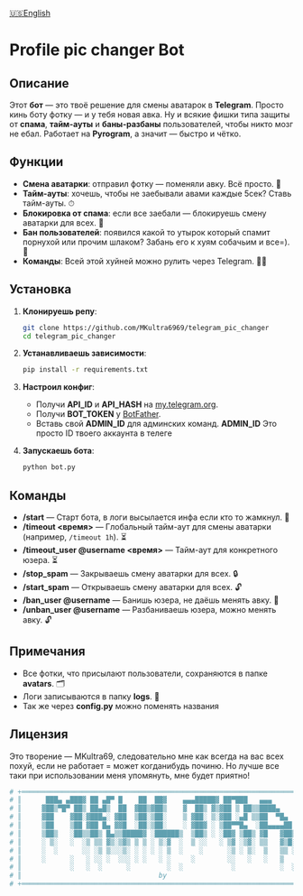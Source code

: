 [🇺🇸English](https://github.com/MKultra6969/telegram_pic_changer/blob/main/README.md)

# **Profile pic changer Bot**

## **Описание**

Этот **бот** — это твоё решение для смены аватарок в **Telegram**. Просто кинь боту фотку — и у тебя новая авка. Ну и всякие фишки типа защиты от **спама**, **тайм-ауты** и **баны-разбаны** пользователей, чтобы никто мозг не ебал. Работает на **Pyrogram**, а значит — быстро и чётко.

## **Функции**

- **Смена аватарки**: отправил фотку — поменяли авку. Всё просто. 📸
- **Тайм-ауты**: хочешь, чтобы не заебывали авами каждые 5сек? Ставь тайм-ауты. ⏱
- **Блокировка от спама**: если все заебали — блокируешь смену аватарки для всех. 🛑
- **Бан пользователей**: появился какой то утырок который спамит порнухой или прочим шлаком? Забань его к хуям собачьим и все=). 🚫
- **Команды**: Всей этой хуйней можно рулить через Telegram. 🧑‍💻

## **Установка**

1. **Клонируешь репу**:
    ```bash
    git clone https://github.com/MKultra6969/telegram_pic_changer
    cd telegram_pic_changer
    ```

2. **Устанавливаешь зависимости**:
    ```bash
    pip install -r requirements.txt
    ```

3. **Настроил конфиг**:
    - Получи **API_ID** и **API_HASH** на [my.telegram.org](https://my.telegram.org/auth).
    - Получи **BOT_TOKEN** у [BotFather](https://core.telegram.org/bots#botfather).
    - Вставь свой **ADMIN_ID** для админских команд. **ADMIN_ID** Это просто ID твоего аккаунта в телеге

4. **Запускаешь бота**:
    ```bash
    python bot.py
    ```

## **Команды**

- **/start** — Старт бота, в логи высылается инфа если кто то жамкнул. 💬
- **/timeout <время>** — Глобальный тайм-аут для смены аватарки (например, `/timeout 1h`). ⏳
- **/timeout_user @username <время>** — Тайм-аут для конкретного юзера. ⏳
- **/stop_spam** — Закрываешь смену аватарки для всех. 🔒
- **/start_spam** — Открываешь смену аватарки для всех. 🔓
- **/ban_user @username** — Банишь юзера, не даёшь менять авку. 🚫
- **/unban_user @username** — Разбаниваешь юзера, можно менять авку. 🔓

## **Примечания**

- Все фотки, что присылают пользователи, сохраняются в папке **avatars**. 🗂
- Логи записываются в папку **logs**. 📑
- Так же через **config.py** можно поменять названия

## **Лицензия**

Это творение — MKultra69, следовательно мне как всегда на вас всех похуй, если не работает = может когданибудь починю.
Но лучше все таки при использовании меня упомянуть, мне будет приятно!

```bash
# +═════════════════════════════════════════════════════════════════════════+
# ║      ███▄ ▄███▓ ██ ▄█▀ █    ██  ██▓    ▄▄▄█████▓ ██▀███   ▄▄▄           ║
# ║     ▓██▒▀█▀ ██▒ ██▄█▒  ██  ▓██▒▓██▒    ▓  ██▒ ▓▒▓██ ▒ ██▒▒████▄         ║
# ║     ▓██    ▓██░▓███▄░ ▓██  ▒██░▒██░    ▒ ▓██░ ▒░▓██ ░▄█ ▒▒██  ▀█▄       ║
# ║     ▒██    ▒██ ▓██ █▄ ▓▓█  ░██░▒██░    ░ ▓██▓ ░ ▒██▀▀█▄  ░██▄▄▄▄██      ║
# ║     ▒██▒   ░██▒▒██▒ █▄▒▒█████▓ ░██████▒  ▒██▒ ░ ░██▓ ▒██▒ ▓█   ▓██▒     ║
# ║     ░ ▒░   ░  ░▒ ▒▒ ▓▒░▒▓▒ ▒ ▒ ░ ▒░▓  ░  ▒ ░░   ░ ▒▓ ░▒▓░ ▒▒   ▓▒█░     ║
# ║     ░  ░      ░░ ░▒ ▒░░░▒░ ░ ░ ░ ░ ▒  ░    ░      ░▒ ░ ▒░  ▒   ▒▒ ░     ║
# ║     ░      ░   ░ ░░ ░  ░░░ ░ ░   ░ ░     ░        ░░   ░   ░   ▒        ║
# ║            ░   ░  ░      ░         ░  ░            ░           ░  ░     ║
# ║                                  by                                     ║
# +═════════════════════════════════════════════════════════════════════════+

```